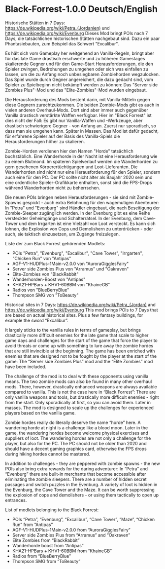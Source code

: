 # Black-Forrest-1.0.0 Deutsch/English



Historische Stätten in 7 Days: https://de.wikipedia.org/wiki/Petra_(Jordanien) und https://de.wikipedia.org/wiki/Evenburg
Dieses Mod bringt POIs nach 7 Days, die tatsächlichen historischen Stätten nachgebaut sind. Dazu ein paar Phantasiebauten, zum Beispiel das Schwert "Excalibur".

Es hält sich vom Gameplay her weitgehend an Vanilla-Regeln, bringt aber für das late Game drastisch erschwerte und zu höheren Gamestages skalierende Gegner und für den Game-Start Herausforderungen, die den Spieler zwingen, Bedrohungen zu umgehen oder sich was einfallen zu lassen, um die zu Anfang noch unbesiegbaren Zombiehorden wegzulocken. Das Spiel wurde durch Gegner angereichert, die dazu gedacht sind, vom Spieler zu Spielbeginn nicht bekämpft werden zu können: Das "Server side Zombies Plus"-Mod und das "Elite-Zombies"-Mod wurden eingebaut.

Die Herausforderung des Mods besteht darin, mit Vanilla-Mitteln gegen diese Gegnern zurechtzukommen. Die beiden Zombie-Mods gibt es auch in vielen anderen Overhaul-Mods. Dort sind aber immer auch gegenüber Vanilla drastisch verstärkte Waffen verfügbar. Hier im "Black Forrest" ist dies nicht der Fall: Es gibt nur Vanilla-Waffen und -Werkzeuge, aber drastisch schwierigere Gegner - von Anfang an. Zuerst nur sporadisch, so dass man sie umgehen kann. Später in Massen. Das Mod ist dafür gedacht, für erfahrene Spieler auf der Basis des Vanilla-Spiels die Herausforderungen höher zu skalieren.

Zombie-Horden verdienen hier den Namen "Horde" tatsächlich buchstäblich. Eine Wanderhorde in der Nacht ist eine Herausforderung wie zu einem Blutmond. Im späteren Spielverlauf werden die Wanderhorden zu gern gesehenen Körperertüchtigungen und Loot-Lieferanten. Die Wanderhorden sind nicht nur eine Herausforderung für den Spieler, sondern auch eine für den PC. Der PC sollte nicht älter als Baujahr 2020 sein und eine ordentliche Spieler-Grafikkarte enthalten, sonst sind die FPS-Drops während Wanderhorden nicht zu beherrschen.

Die neuen POIs bringen neben Herausforderungen - sie sind mit Zombie-Spawns gespickt - auch extra Belohnung für den wagemutigen Abenteurer: In "Petra" und "Evenburg" sind Händler eingebaut, die nach Beseitigung der Zombie-Sleeper zugänglich werden. In der Evenburg gibt es eine Reihe versteckter Geheimgänge und Schalterrätsel. In der Evenburg, dem Cave-Tower und dem Irrgarten ist eine Vielzahl von Loot versteckt. Es kann sich lohnen, die Explosion von Cops und Demolishern zu unterdrücken - oder auch, sie taktisch einzusetzen, um Zugänge freizulegen.


Liste der zum Black Forrest gehörenden Modlets:

- POIs "Petra", "Evenburg", "Excalibur", "Cave Tower", "Irrgarten", "Chicken Run" von "Antipas"
- AGF-V1-HUDPlus-1Main-v2.0.0 von "AuroraGigglesFairy"
- Server side Zombies Plus von "Arramus" und "Oakraven"
- Elite-Zombies von "BlackRabbit"
- Wanderhorden-Boost von "Antipas"
- KHA21-HPBars + KHV1-60BBM  von "KhaineGB"
- Radios von "BlueBerryBlue"
- Thompson SMG von "ToBeauty"

Historical sites in 7 Days: https://de.wikipedia.org/wiki/Petra_(Jordan) and https://de.wikipedia.org/wiki/Evenburg
This mod brings POIs to 7 Days that are based on actual historical sites. Plus a few fantasy buildings, for example the sword “Excalibur”.

It largely sticks to the vanilla rules in terms of gameplay, but brings drastically more difficult enemies for the late game that scale to higher game days and challenges for the start of the game that force the player to avoid threats or come up with something to lure away the zombie hordes that are still invincible at the beginning. The game has been enriched with enemies that are designed not to be fought by the player at the start of the game: The “Server side Zombies Plus” mod and the “Elite Zombies” mod have been included.

The challenge of the mod is to deal with these opponents using vanilla means. The two zombie mods can also be found in many other overhaul mods. There, however, drastically enhanced weapons are always available compared to vanilla. This is not the case here in “Black Forrest”: There are only vanilla weapons and tools, but drastically more difficult enemies - right from the start. Only sporadically at first, so you can avoid them. Later in masses. The mod is designed to scale up the challenges for experienced players based on the vanilla game.

Zombie hordes really do literally deserve the name “horde” here. A wandering horde at night is a challenge like a blood moon. Later in the game, the wandering hordes become welcome physical exercises and suppliers of loot. The wandering hordes are not only a challenge for the player, but also for the PC. The PC should not be older than 2020 and should have a decent gaming graphics card, otherwise the FPS drops during hiking hordes cannot be mastered.

In addition to challenges - they are peppered with zombie spawns - the new POIs also bring extra rewards for the daring adventurer: In “Petra” and “Evenburg” there are built-in merchants that become accessible after eliminating the zombie sleepers. There are a number of hidden secret passages and switch puzzles in the Evenburg. A variety of loot is hidden in the Evenburg, the Cave Tower and the Maze. It can be worth suppressing the explosion of cops and demolishers - or using them tactically to open up entrances.

List of modlets belonging to the Black Forrest:

- POIs “Petra”, “Evenburg”, “Excalibur”, “Cave Tower”, “Maze”, “Chicken Run” from “Antipas”
- AGF-V1-HUDPlus-1Main-v2.0.0 from “AuroraGigglesFairy”
- Server side Zombies Plus from “Arramus” and “Oakraven”
- Elite Zombies from “BlackRabbit”
- Wanderhorde boost from “Antipas”
- KHA21-HPBars + KHV1-60BBM from “KhaineGB”
- Radios from “BlueBerryBlue”
- Thompson SMG from “ToBeauty”





